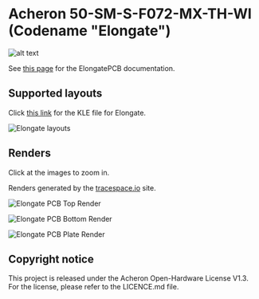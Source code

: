 # Acheron 50-SM-S-F072-MX-TH-WI (Codename "Elongate")

![alt text](https://raw.githubusercontent.com/Gondolindrim/acheronLibrary/master/graphics/acheronReadme.png "Acheron Logo")

See [this page](https://gondolindrim.github.io/AcheronDocs/elongate/intro.html) for the ElongatePCB documentation.

## Supported layouts

Click [this link](http://www.keyboard-layout-editor.com/#/gists/a7ea70bf0b0dbade28f4dd3f8dd61796) for the KLE file for Elongate.

![Elongate layouts](https://github.com/Gondolindrim/Elongate/raw/master/graphics/elongateLayout.png)

## Renders

Click at the images to zoom in.

Renders generated by the [tracespace.io](https://tracespace.io/view/) site.

![Elongate PCB Top Render](https://github.com/Gondolindrim/Elongate/raw/master/graphics/topRender.png)

![Elongate PCB Bottom Render](https://github.com/Gondolindrim/Elongate/raw/master/graphics/bottomRender.png)

![Elongate PCB Plate Render](https://github.com/Gondolindrim/Elongate/raw/master/graphics/plateRender.png)

## Copyright notice

This project is released under the Acheron Open-Hardware License V1.3. For the license, please refer to the LICENCE.md file.
